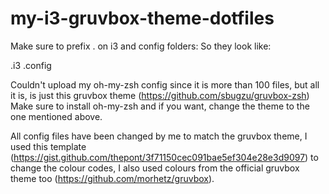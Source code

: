 # my-i3-gruvbox-theme-dotfiles
Make sure to prefix . on i3 and config folders:
So they look like:

.i3
.config

Couldn't upload my oh-my-zsh config since it is more than 100 files, but all it is, is just this gruvbox theme (https://github.com/sbugzu/gruvbox-zsh)
Make sure to install oh-my-zsh and if you want, change the theme to the one mentioned above.

All config files have been changed by me to match the gruvbox theme, I used this template (https://gist.github.com/thepont/3f71150cec091bae5ef304e28e3d9097) to change the colour codes, I also used colours from the official gruvbox theme too (https://github.com/morhetz/gruvbox).
